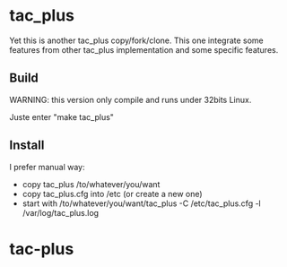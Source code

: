 # tac_plus

Yet this is another tac_plus copy/fork/clone. This one integrate some features
from other tac_plus implementation and some specific features.

## Build

WARNING: this version only compile and runs under 32bits Linux.

Juste enter "make tac_plus"

## Install

I prefer manual way:
 - copy tac_plus /to/whatever/you/want
 - copy tac_plus.cfg into /etc (or create a new one)
 - start with /to/whatever/you/want/tac_plus -C /etc/tac_plus.cfg -l /var/log/tac_plus.log


# tac-plus

